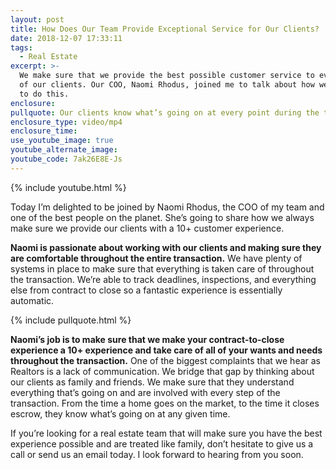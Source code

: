```yaml
---
layout: post
title: How Does Our Team Provide Exceptional Service for Our Clients?
date: 2018-12-07 17:33:11
tags:
  - Real Estate
excerpt: >-
  We make sure that we provide the best possible customer service to every one
  of our clients. Our COO, Naomi Rhodus, joined me to talk about how we’re able
  to do this.
enclosure:
pullquote: Our clients know what’s going on at every point during the transaction.
enclosure_type: video/mp4
enclosure_time:
use_youtube_image: true
youtube_alternate_image:
youtube_code: 7ak26E8E-Js
---
```


{% include youtube.html %}

Today I’m delighted to be joined by Naomi Rhodus, the COO of my team and one of the best people on the planet. She’s going to share how we always make sure we provide our clients with a 10+ customer experience.

**Naomi is passionate about working with our clients and making sure they are comfortable throughout the entire transaction.** We have plenty of systems in place to make sure that everything is taken care of throughout the transaction. We’re able to track deadlines, inspections, and everything else from contract to close so a fantastic experience is essentially automatic.

{% include pullquote.html %}

**Naomi’s job is to make sure that we make your contract-to-close experience a 10+ experience and take care of all of your wants and needs throughout the transaction.** One of the biggest complaints that we hear as Realtors is a lack of communication. We bridge that gap by thinking about our clients as family and friends. We make sure that they understand everything that’s going on and are involved with every step of the transaction. From the time a home goes on the market, to the time it closes escrow, they know what’s going on at any given time.

If you’re looking for a real estate team that will make sure you have the best experience possible and are treated like family, don’t hesitate to give us a call or send us an email today. I look forward to hearing from you soon.

&nbsp;